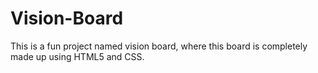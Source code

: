 # Vision-Board
This is a fun project named vision board, where this board is completely made up using HTML5 and CSS.
